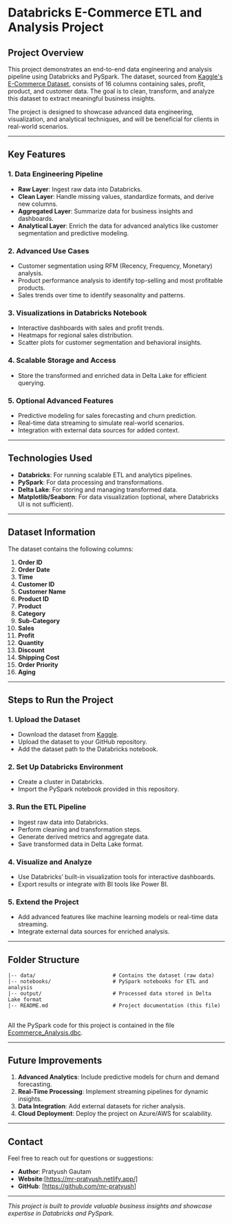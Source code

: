 # Databricks E-Commerce ETL and Analysis Project

## **Project Overview**
This project demonstrates an end-to-end data engineering and analysis pipeline using Databricks and PySpark. The dataset, sourced from [Kaggle's E-Commerce Dataset](https://www.kaggle.com/datasets/mervemenekse/ecommerce-dataset/data), consists of 16 columns containing sales, profit, product, and customer data. The goal is to clean, transform, and analyze this dataset to extract meaningful business insights.

The project is designed to showcase advanced data engineering, visualization, and analytical techniques, and will be beneficial for clients in real-world scenarios.

---

## **Key Features**

### **1. Data Engineering Pipeline**
- **Raw Layer**: Ingest raw data into Databricks.
- **Clean Layer**: Handle missing values, standardize formats, and derive new columns.
- **Aggregated Layer**: Summarize data for business insights and dashboards.
- **Analytical Layer**: Enrich the data for advanced analytics like customer segmentation and predictive modeling.

### **2. Advanced Use Cases**
- Customer segmentation using RFM (Recency, Frequency, Monetary) analysis.
- Product performance analysis to identify top-selling and most profitable products.
- Sales trends over time to identify seasonality and patterns.

### **3. Visualizations in Databricks Notebook**
- Interactive dashboards with sales and profit trends.
- Heatmaps for regional sales distribution.
- Scatter plots for customer segmentation and behavioral insights.

### **4. Scalable Storage and Access**
- Store the transformed and enriched data in Delta Lake for efficient querying.

### **5. Optional Advanced Features**
- Predictive modeling for sales forecasting and churn prediction.
- Real-time data streaming to simulate real-world scenarios.
- Integration with external data sources for added context.

---

## **Technologies Used**
- **Databricks**: For running scalable ETL and analytics pipelines.
- **PySpark**: For data processing and transformations.
- **Delta Lake**: For storing and managing transformed data.
- **Matplotlib/Seaborn**: For data visualization (optional, where Databricks UI is not sufficient).

---

## **Dataset Information**
The dataset contains the following columns:
1. **Order ID**
2. **Order Date**
3. **Time**
4. **Customer ID**
5. **Customer Name**
6. **Product ID**
7. **Product**
8. **Category**
9. **Sub-Category**
10. **Sales**
11. **Profit**
12. **Quantity**
13. **Discount**
14. **Shipping Cost**
15. **Order Priority**
16. **Aging**

---

## **Steps to Run the Project**

### **1. Upload the Dataset**
- Download the dataset from [Kaggle](https://www.kaggle.com/datasets/mervemenekse/ecommerce-dataset/data).
- Upload the dataset to your GitHub repository.
- Add the dataset path to the Databricks notebook.

### **2. Set Up Databricks Environment**
- Create a cluster in Databricks.
- Import the PySpark notebook provided in this repository.

### **3. Run the ETL Pipeline**
- Ingest raw data into Databricks.
- Perform cleaning and transformation steps.
- Generate derived metrics and aggregate data.
- Save transformed data in Delta Lake format.

### **4. Visualize and Analyze**
- Use Databricks’ built-in visualization tools for interactive dashboards.
- Export results or integrate with BI tools like Power BI.

### **5. Extend the Project**
- Add advanced features like machine learning models or real-time data streaming.
- Integrate external data sources for enriched analysis.

---

## **Folder Structure**
```
|-- data/                         # Contains the dataset (raw data)
|-- notebooks/                    # PySpark notebooks for ETL and analysis
|-- output/                       # Processed data stored in Delta Lake format
|-- README.md                     # Project documentation (this file)
```

##
All the PySpark code for this project is contained in the file [Ecommerce_Analysis.dbc](https://github.com/mr-pratyush/PysPark-EcommerceDataAnalysis/blob/main/Ecommerace%20Analaysis.dbc).

---

## **Future Improvements**
1. **Advanced Analytics**: Include predictive models for churn and demand forecasting.
2. **Real-Time Processing**: Implement streaming pipelines for dynamic insights.
3. **Data Integration**: Add external datasets for richer analysis.
4. **Cloud Deployment**: Deploy the project on Azure/AWS for scalability.

---

## **Contact**
Feel free to reach out for questions or suggestions:
- **Author**: Pratyush Gautam
- **Website**:[https://mr-pratyush.netlify.app/]
- **GitHub**: [https://github.com/mr-pratyush]

---

*This project is built to provide valuable business insights and showcase expertise in Databricks and PySpark.*


